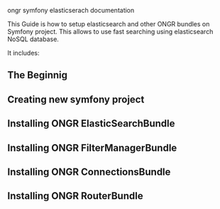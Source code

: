 ongr symfony elasticserach documentation

This Guide is how to setup elasticsearch and other ONGR bundles on Symfony project. 
This allows to use fast searching using elasticsearch NoSQL database. 

It includes:

The Beginnig
------------

Creating new symfony project
----------------------------

Installing ONGR ElasticSearchBundle
-----------------------------------

Installing ONGR FilterManagerBundle
-----------------------------------

Installing ONGR ConnectionsBundle
-----------------------------------

Installing ONGR RouterBundle
-----------------------------------



